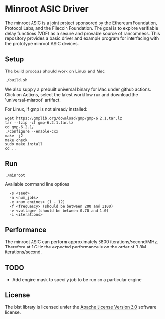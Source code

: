 # Minroot ASIC Driver

The minroot ASIC is a joint project sponsored by the Ethereum Foundation, Protocol Labs, and the Filecoin Foundation. The goal is to explore verifiable delay functions (VDF) as a secure and provable source of randomness. This repository provides a basic driver and example program for interfacing with the prototype minroot ASIC devices.

## Setup

The build process should work on Linux and Mac

```
./build.sh
```

We also supply a prebuilt universal binary for Mac under github actions. Click on Actions, select the latest workflow run and download the 'universal-minroot' artifact.

For Linux, if gmp is not already installed:
```
wget https://gmplib.org/download/gmp/gmp-6.2.1.tar.lz
tar --lzip -xf gmp-6.2.1.tar.lz
cd gmp-6.2.1/
./configure --enable-cxx
make -j2
make check
sudo make install
cd ..
```

## Run

```
./minroot
```

Available command line options
```
  -s <seed>
  -n <num_jobs>
  -e <num_engines> (1 - 12)
  -f <frequency> (should be between 200 and 1100)
  -v <voltage> (should be between 0.70 and 1.0)
  -i <iterations>
```

## Performance

The minroot ASIC can perform approximately 3800 iterations/second/MHz. Therefore at 1 GHz the expected performance is on the order of 3.8M iterations/second.

## TODO
- Add engine mask to specify job to be run on a particular engine

## License
The blst library is licensed under the [Apache License Version 2.0](LICENSE) software license.
